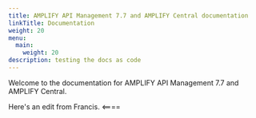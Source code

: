 ```yaml
---
title: AMPLIFY API Management 7.7 and AMPLIFY Central documentation
linkTitle: Documentation
weight: 20
menu:
  main:
    weight: 20
description: testing the docs as code
---
```

Welcome to the documentation for AMPLIFY API Management 7.7 and AMPLIFY Central.

Here's an edit from Francis. <====
